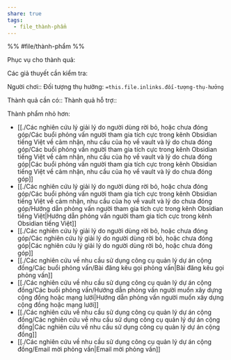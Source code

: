 ```yaml
---
share: true
tags:
  - file_thành-phẩm
---
```


%%
#file/thành-phẩm
%%

Phục vụ cho thành quả:

Các giả thuyết cần kiểm tra:

Người chơi:: 
Đối tượng thụ hưởng: `=this.file.inlinks.đối-tượng-thụ-hưởng`

Thành quả cần có::
Thành quả hỗ trợ::

Thành phẩm nhỏ hơn:
- [[./Các nghiên cứu lý giải lý do người dùng rời bỏ, hoặc chưa đóng góp/Các buổi phỏng vấn người tham gia tích cực trong kênh Obsidian tiếng Việt về cảm nhận, nhu cầu của họ về vault và lý do chưa đóng góp/Các buổi phỏng vấn người tham gia tích cực trong kênh Obsidian tiếng Việt về cảm nhận, nhu cầu của họ về vault và lý do chưa đóng góp|Các buổi phỏng vấn người tham gia tích cực trong kênh Obsidian tiếng Việt về cảm nhận, nhu cầu của họ về vault và lý do chưa đóng góp]]
- [[./Các nghiên cứu lý giải lý do người dùng rời bỏ, hoặc chưa đóng góp/Các buổi phỏng vấn người tham gia tích cực trong kênh Obsidian tiếng Việt về cảm nhận, nhu cầu của họ về vault và lý do chưa đóng góp/Hướng dẫn phỏng vấn người tham gia tích cực trong kênh Obsidian tiếng Việt|Hướng dẫn phỏng vấn người tham gia tích cực trong kênh Obsidian tiếng Việt]]
- [[./Các nghiên cứu lý giải lý do người dùng rời bỏ, hoặc chưa đóng góp/Các nghiên cứu lý giải lý do người dùng rời bỏ, hoặc chưa đóng góp|Các nghiên cứu lý giải lý do người dùng rời bỏ, hoặc chưa đóng góp]]
- [[./Các nghiên cứu về nhu cầu sử dụng công cụ quản lý dự án cộng đồng/Các buổi phỏng vấn/Bài đăng kêu gọi phỏng vấn|Bài đăng kêu gọi phỏng vấn]]
- [[./Các nghiên cứu về nhu cầu sử dụng công cụ quản lý dự án cộng đồng/Các buổi phỏng vấn/Hướng dẫn phỏng vấn người muốn xây dựng cộng đồng hoặc mạng lưới|Hướng dẫn phỏng vấn người muốn xây dựng cộng đồng hoặc mạng lưới]]
- [[./Các nghiên cứu về nhu cầu sử dụng công cụ quản lý dự án cộng đồng/Các nghiên cứu về nhu cầu sử dụng công cụ quản lý dự án cộng đồng|Các nghiên cứu về nhu cầu sử dụng công cụ quản lý dự án cộng đồng]]
- [[./Các nghiên cứu về nhu cầu sử dụng công cụ quản lý dự án cộng đồng/Email mời phỏng vấn|Email mời phỏng vấn]]

